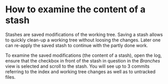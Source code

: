 # How to examine the content of a stash

Stashes are saved modifications of the working tree. Saving a stash
allows to quickly clean-up a working tree without loosing the changes.
Later one can re-apply the saved stash to continue with the partly done
work.

To examine the saved modifications (the content of a stash), open the
log, ensure that the checkbox in front of the stash in question in the
*Branches* view is selected and scroll to the stash. You will see up to
3 commits referring to the index and working tree changes as well as to
untracked files.
